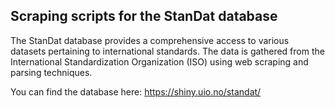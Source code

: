 ## Scraping scripts for the StanDat database

The StanDat database provides a comprehensive access to various datasets pertaining to international standards. The data is gathered from the International Standardization Organization (ISO) using web scraping and parsing techniques.

You can find the database here: https://shiny.uio.no/standat/

